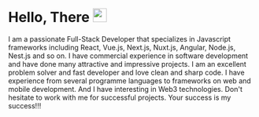 <h1 align="">
Hello, There
<img src="https://media.giphy.com/media/hvRJCLFzcasrR4ia7z/giphy.gif" width="28">
</h1>

<p align="">
I am a passionate Full-Stack Developer that specializes in Javascript frameworks including React, Vue.js, Next.js, Nuxt.js, Angular, Node.js, Nest.js and so on.
I have commercial experience in software development and have done many attractive and impressive projects.
I am an excellent problem solver and fast developer and love clean and sharp code.
I have experience from several programme languages to frameworks on web and mobile development.
And I have interesting in Web3 technologies.
Don't hesitate to work with me for successful projects.
Your success is my success!!!
  
</p>

